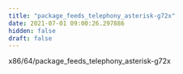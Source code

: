 ```yaml
---
title: "package_feeds_telephony_asterisk-g72x"
date: 2021-07-01 09:00:26.297886
hidden: false
draft: false
---
```


x86/64/package_feeds_telephony_asterisk-g72x

